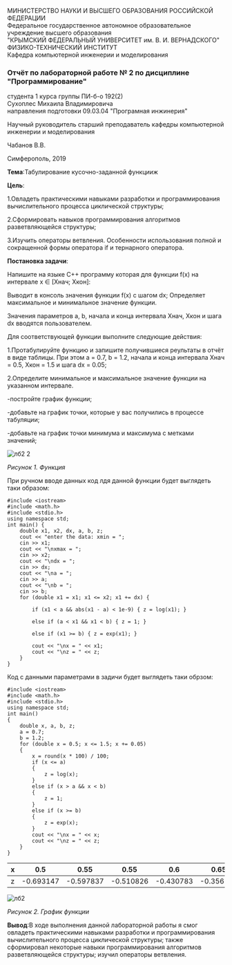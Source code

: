 МИНИСТЕРСТВО НАУКИ  И ВЫСШЕГО ОБРАЗОВАНИЯ РОССИЙСКОЙ ФЕДЕРАЦИИ  
Федеральное государственное автономное образовательное учреждение высшего образования  
"КРЫМСКИЙ ФЕДЕРАЛЬНЫЙ УНИВЕРСИТЕТ им. В. И. ВЕРНАДСКОГО"  
ФИЗИКО-ТЕХНИЧЕСКИЙ ИНСТИТУТ  
Кафедра компьютерной инженерии и моделирования
### Отчёт по лабораторной работе № 2 по дисциплине "Программирование"

студента 1 курса группы ПИ-б-о 192(2)  
Сухоплес Михаила Владимировича  
направления подготовки 09.03.04 "Програмная инжинерия"  

Научный руководитель старший преподаватель кафедры компьютерной инженерии и моделирования

Чабанов В.В.

Симферополь, 2019

**Тема**:Табулирование кусочно-заданной функцииж

**Цель**:

1.Овладеть практическими навыками разработки и программирования вычислительного процесса циклической структуры;

2.Сформировать навыков программирования алгоритмов разветвляющейся структуры;

3.Изучить операторы ветвления. Особенности использования полной и сокращенной формы оператора if и тернарного оператора.

**Постановка задачи**:

Напишите на языке С++ программу которая для функции f(x) на интервале x ∈ [Xнач; Xкон]:

Выводит в консоль значения функции f(x) с шагом dx;
Определяет максимальное и минимальное значение функции.

Значения параметров a, b, начала и конца интервала Xнач, Xкон и шага dx вводятся пользователем.

Для соответствующей функции выполните следующие действия:

1.Протабулируйте функцию и запишите получившиеся реультаты в отчёт в виде таблицы. При этом a = 0.7, b = 1.2, начала и конца интервала Xнач = 0.5, Xкон = 1.5 и шага dx = 0.05;

2.Определите минимальное и максимальное значение функции на указанном интервале.

-постройте график функции;

-добавьте на график точки, которые у вас получились в процессе табуляции;

-добавьте на график точки минимума и максимума с метками значений;

![лб2 2](https://user-images.githubusercontent.com/55508481/73286332-73e85900-4208-11ea-946f-357dc33b26ea.PNG)

*Рисунок 1. Функция*

При ручном вводе данных код лдя данной функции будет выглядеть таки образом:

```
#include <iostream>
#include <math.h>
#include <stdio.h>
using namespace std;
int main() {
	double x1, x2, dx, a, b, z;
	cout << "enter the data: xmin = ";
	cin >> x1;
	cout << "\nxmax = ";
	cin >> x2;
	cout << "\ndx = ";
	cin >> dx;
	cout << "\na = ";
	cin >> a;
	cout << "\nb = ";
	cin >> b;
	for (double x1 = x1; x1 <= x2; x1 += dx) {

		if (x1 < a && abs(x1 - a) < 1e-9) { z = log(x1); }

		else if (a < x1 && x1 < b) { z = 1; }

		else if (x1 >= b) { z = exp(x1); }

		cout << "\nx = " << x1;
		cout << "\nz = " << z;
	}
}
```
Код с данными параметрами в задичи будет выглядеть таки обрзом:

```
#include <iostream>
#include <math.h>
#include <stdio.h>
using namespace std;
int main()
{
	double x, a, b, z;
	a = 0.7;
	b = 1.2;
	for (double x = 0.5; x <= 1.5; x += 0.05)
	{
		x = round(x * 100) / 100;
		if (x <= a)
		{
			z = log(x);
		}
		else if (x > a && x < b)
		{
			z = 1;
		}
		else if (x >= b)
		{
			z = exp(x);
		}
		cout << "\nx = " << x;
		cout << "\nz = " << z;
	}
}
```
|x|0.5|0.55|0.55|0.6|0.65|0.7|0.75|0.8|0.85|0.9|0.95|1|1.05|1.1|1.15|1.2|1.25|1.3|1.35|1.4|1.45|1.5
|-|-|-|-|-|-|-|-|-|-|-|-|-|-|-|-|-|-|-|-|-|-|-|
|z|-0.693147|-0.597837|-0.510826|-0.430783|-0.356675|1|1|1|1|1|1|1|1|1|1|3.32012|3.490|3.66|3.85|4.05|4.263|4.481|


![лб2](https://user-images.githubusercontent.com/55508481/73286385-88c4ec80-4208-11ea-82da-f87f03f5a225.PNG)

*Рисунок 2. График функции*

**Вывод**:В ходе выполнения данной лабораторной работы я смог овладеть практическими навыками разработки и программирования вычислительного процесса циклической структуры; также сформировал некоторые навыки программирования алгоритмов разветвляющейся структуры; изучил операторы ветвления.